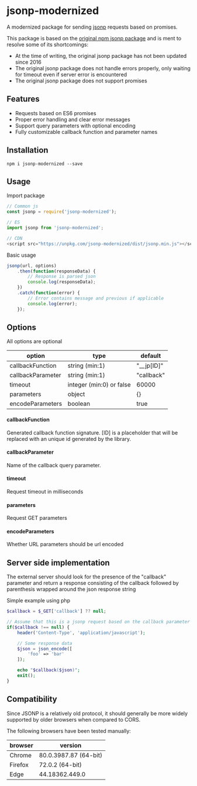 # jsonp-modernized

A modernized package for sending [jsonp](https://en.wikipedia.org/wiki/JSONP) requests based on promises.

This package is based on the [original npm jsonp package](https://www.npmjs.com/package/jsonp) and is ment to resolve some of its shortcomings:

* At the time of writing, the original jsonp package has not been updated since 2016
* The original jsonp package does not handle errors properly, only waiting for timeout even if server error is encountered
* The original jsonp package does not support promises

## Features

* Requests based on ES6 promises
* Proper error handling and clear error messages
* Support query parameters with optional encoding
* Fully customizable callback function and parameter names

## Installation

```
npm i jsonp-modernized --save
```

## Usage

Import package

```javascript
// Common js
const jsonp = require('jsonp-modernized');

// ES
import jsonp from 'jsonp-modernized';

// CDN
<script src="https://unpkg.com/jsonp-modernized/dist/jsonp.min.js"></script>
```

Basic usage
```javascript
jsonp(url, options)
    .then(function(responseData) {
        // Response is parsed json
        console.log(responseData);
    })
    .catch(function(error) {
        // Error contains message and previous if applicable
        console.log(error);
    });
```

## Options

All options are optional

| option            | type                     | default    |
|-------------------|--------------------------|------------|
| callbackFunction  | string (min:1)           | "__jp[ID]" |
| callbackParameter | string (min:1)           | "callback" |
| timeout           | integer (min:0) or false | 60000      |
| parameters        | object                   | {}         |
| encodeParameters  | boolean                  | true       |

#### callbackFunction

Generated callback function signature. [ID] is a placeholder that will be
replaced with an unique id generated by the library.

#### callbackParameter
Name of the callback query parameter.

#### timeout
Request timeout in milliseconds

#### parameters
Request GET parameters

#### encodeParameters
Whether URL parameters should be url encoded

## Server side implementation

The external server should look for the presence of the "callback" parameter and return a response 
consisting of the callback followed by parenthesis wrapped around the json response string

Simple example using php
```php
$callback = $_GET['callback'] ?? null;

// Assume that this is a jsonp request based on the callback parameter and GET http method
if($callback !== null) {
    header('Content-Type', 'application/javascript');

    // Some response data
    $json = json_encode([
        'foo' => 'bar'
    ]);

    echo "$callback($json)";
    exit();
}
```

## Compatibility

Since JSONP is a relatively old protocol, it should generally be more widely
supported by older browsers when compared to CORS.

The following browsers have been tested manually:

| browser | version               |
|---------|-----------------------|
| Chrome  | 80.0.3987.87 (64-bit) |
| Firefox | 72.0.2 (64-bit)       |
| Edge    | 44.18362.449.0        |

